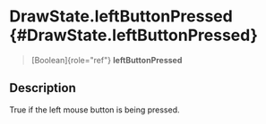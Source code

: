 DrawState.leftButtonPressed {#DrawState.leftButtonPressed}
===========================

> [Boolean]{role="ref"} **leftButtonPressed**

Description
-----------

True if the left mouse button is being pressed.
